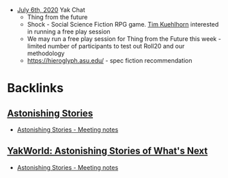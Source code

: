 - [July 6th, 2020](<July 6th, 2020.md>) Yak Chat
    - Thing from the future 
    - Shock - Social Science Fiction RPG game. [Tim Kuehlhorn](<Tim Kuehlhorn.md>) interested in running a free play session
    - We may run a free play session for Thing from the Future this week - limited number of participants to test out Roll20 and our methodology
    - https://hieroglyph.asu.edu/ - spec fiction recommendation 

# Backlinks
## [**Astonishing Stories**](<**Astonishing Stories**.md>)
- [Astonishing Stories -  Meeting notes](<Astonishing Stories -  Meeting notes.md>)

## [YakWorld: Astonishing Stories of What's Next](<YakWorld: Astonishing Stories of What's Next.md>)
- [Astonishing Stories -  Meeting notes](<Astonishing Stories -  Meeting notes.md>)

